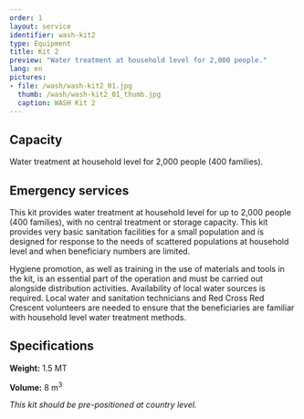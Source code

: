 ```yaml
---
order: 1
layout: service
identifier: wash-kit2
type: Equipment
title: Kit 2
preview: "Water treatment at household level for 2,000 people."
lang: en
pictures:
- file: /wash/wash-kit2_01.jpg
  thumb: /wash/wash-kit2_01_thumb.jpg
  caption: WASH Kit 2
---
```


## Capacity

Water treatment at household level for 2,000 people (400 families).

## Emergency services

This kit provides water treatment at household level for up to 2,000 people (400 families), with no central treatment or storage capacity. This kit provides very basic sanitation facilities for a small population and is designed for response to the needs of scattered populations at household level and when beneficiary numbers are limited.

Hygiene promotion, as well as training in the use of materials and tools in the kit, is an essential part of the operation and must be carried out alongside distribution activities. Availability of local water sources is required. Local water and sanitation technicians and Red Cross Red Crescent volunteers are needed to ensure that the beneficiaries are familiar with household level water treatment methods.

## Specifications

**Weight:** 1.5 MT 

**Volume:** 8 m<sup>3</sup>

_This kit should be pre-positioned at country level._

